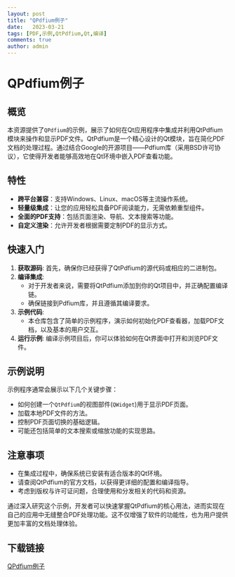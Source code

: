 ```yaml
---
layout: post
title: "QPdfium例子"
date:   2023-03-21
tags: [PDF,示例,QtPdfium,Qt,编译]
comments: true
author: admin
---
```

# QPdfium例子

## 概览

本资源提供了`QPdfium`的示例，展示了如何在Qt应用程序中集成并利用QtPdfium模块来操作和显示PDF文件。QtPdfium是一个精心设计的Qt模块，旨在简化PDF文档的处理过程。通过结合Google的开源项目——Pdfium库（采用BSD许可协议），它使得开发者能够高效地在Qt环境中嵌入PDF查看功能。

## 特性

- **跨平台兼容**：支持Windows、Linux、macOS等主流操作系统。
- **轻量级集成**：让您的应用轻松具备PDF阅读能力，无需依赖重型组件。
- **全面的PDF支持**：包括页面渲染、导航、文本搜索等功能。
- **自定义渲染**：允许开发者根据需要定制PDF的显示方式。

## 快速入门

1. **获取源码**: 首先，确保你已经获得了QtPdfium的源代码或相应的二进制包。
2. **编译集成**:
   - 对于开发者来说，需要将QtPdfium添加到你的Qt项目中，并正确配置编译链。
   - 确保链接到Pdfium库，并且遵循其编译要求。
3. **示例代码**:
   - 本仓库包含了简单的示例程序，演示如何初始化PDF查看器，加载PDF文档，以及基本的用户交互。
4. **运行示例**: 编译示例项目后，你可以体验如何在Qt界面中打开和浏览PDF文件。

## 示例说明

示例程序通常会展示以下几个关键步骤：
- 如何创建一个`QtPdfium`的视图部件(`QWidget`)用于显示PDF页面。
- 加载本地PDF文件的方法。
- 控制PDF页面切换的基础逻辑。
- 可能还包括简单的文本搜索或缩放功能的实现思路。

## 注意事项

- 在集成过程中，确保系统已安装有适合版本的Qt环境。
- 请查阅QtPdfium的官方文档，以获得更详细的配置和编译指导。
- 考虑到版权与许可证问题，合理使用和分发相关的代码和资源。

通过深入研究这个示例，开发者可以快速掌握QtPdfium的核心用法，进而实现在自己的应用中无缝整合PDF处理功能。这不仅增强了软件的功能性，也为用户提供更加丰富的文档处理体验。

## 下载链接

[QPdfium例子](https://pan.quark.cn/s/6380fc5e8057)